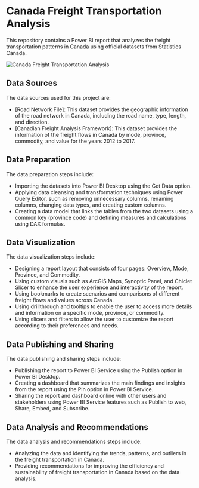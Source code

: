 # Canada Freight Transportation Analysis

This repository contains a Power BI report that analyzes the freight transportation patterns in Canada using official datasets from Statistics Canada.

![Canada Freight Transportation Analysis](https://media.licdn.com/dms/image/D5622AQGj51DxKHrAzg/feedshare-shrink_2048_1536/0/1691855927200?e=1697068800&v=beta&t=cUXf8paeAYOXWn4-kE19S25x62p6tksho4tTwVdSd90)


## Data Sources

The data sources used for this project are:

- [Road Network File]: This dataset provides the geographic information of the road network in Canada, including the road name, type, length, and direction.
- [Canadian Freight Analysis Framework]: This dataset provides the information of the freight flows in Canada by mode, province, commodity, and value for the years 2012 to 2017.

## Data Preparation

The data preparation steps include:

- Importing the datasets into Power BI Desktop using the Get Data option.
- Applying data cleansing and transformation techniques using Power Query Editor, such as removing unnecessary columns, renaming columns, changing data types, and creating custom columns.
- Creating a data model that links the tables from the two datasets using a common key (province code) and defining measures and calculations using DAX formulas.

## Data Visualization

The data visualization steps include:

- Designing a report layout that consists of four pages: Overview, Mode, Province, and Commodity.
- Using custom visuals such as ArcGIS Maps, Synoptic Panel, and Chiclet Slicer to enhance the user experience and interactivity of the report.
- Using bookmarks to create scenarios and comparisons of different freight flows and values across Canada.
- Using drillthrough and tooltips to enable the user to access more details and information on a specific mode, province, or commodity.
- Using slicers and filters to allow the user to customize the report according to their preferences and needs.

## Data Publishing and Sharing

The data publishing and sharing steps include:

- Publishing the report to Power BI Service using the Publish option in Power BI Desktop.
- Creating a dashboard that summarizes the main findings and insights from the report using the Pin option in Power BI Service.
- Sharing the report and dashboard online with other users and stakeholders using Power BI Service features such as Publish to web, Share, Embed, and Subscribe.

## Data Analysis and Recommendations

The data analysis and recommendations steps include:

- Analyzing the data and identifying the trends, patterns, and outliers in the freight transportation in Canada.
- Providing recommendations for improving the efficiency and sustainability of freight transportation in Canada based on the data analysis.

